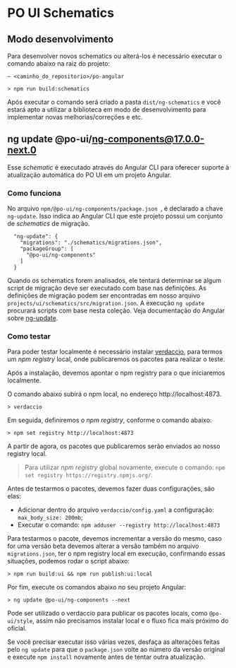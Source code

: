 # PO UI Schematics

## Modo desenvolvimento

Para desenvolver novos schematics ou alterá-los é necessário executar o comando abaixo na raiz do projeto:

```
~ <caminho_do_repositorio>/po-angular

> npm run build:schematics
```

Após executar o comando será criado a pasta `dist/ng-schematics` e você estará apto a utilizar a biblioteca
em modo de desenvolvimento para implementar novas melhorias/correções e etc.

## ng update @po-ui/ng-components@17.0.0-next.0

Esse *schematic* é executado através do Angular CLI para oferecer suporte à atualização automática do PO UI em um projeto Angular.


### Como funciona

No arquivo ```npm/@po-ui/ng-components/package.json ```, é declarado a chave `ng-update`. Isso indica ao Angular CLI que este projeto possui um conjunto de *schematics* de migração.

```
  "ng-update": {
    "migrations": "./schematics/migrations.json",
    "packageGroup": [
      "@po-ui/ng-components"
    ]
  }
```

Quando os schematics forem analisados, ele tentará determinar se algum script de migração deve ser executado com base nas definições. As definições de migração podem ser encontradas em nosso arquivo `projects/ui/schematics/src/migration.json`. A execução `ng update` procurará scripts com base nesta coleção. Veja documentação do Angular sobre [ng-update](https://github.com/angular/angular-cli/blob/master/docs/specifications/update.md).


### Como testar

Para poder testar localmente é necessário instalar [verdaccio](https://github.com/verdaccio/verdaccio), para termos um *npm registry* local,
onde publicaremos os pacotes para realizar o teste.

Após a instalação, devemos apontar o npm registry para o que iniciaremos localmente.

O comando abaixo subirá o npm local, no endereço http://localhost:4873.

``` > verdaccio ```

Em seguida, definiremos o *npm registry*, conforme o comando abaixo:

``` > npm set registry http://localhost:4873 ```

A partir de agora, os pacotes que publicaremos serão enviados ao nosso registry local.

> Para utilizar *npm registry* global novamente, execute o comando: `npm set registry https://registry.npmjs.org/`.


Antes de testarmos o pacotes, devemos fazer duas configurações, são elas:

- Adicionar dentro do arquivo ```verdaccio/config.yaml``` a configuração: `max_body_size: 200mb`;
- Executar o comando: ``` npm adduser --registry http://localhost:4873 ```

Para testarmos o pacote, devemos incrementar a versão do mesmo,
caso for uma versão beta devemos alterar a versão também no arquivo `migrations.json`,
ter o npm registry local em execução, confirmando essas situações, podemos rodar o script abaixo:

`> npm run build:ui && npm run publish:ui:local`

Por fim, execute os comandos abaixo no seu projeto Angular:

`> ng update @po-ui/ng-components --next`

Pode ser utilizado o verdaccio para publicar os pacotes locais, como `@po-ui/style`, assim não precisamos instalar local e o fluxo fica mais próximo do oficial.

Se você precisar executar isso várias vezes, desfaça as alterações feitas pelo `ng update` para que o `package.json` volte ao número da versão original e execute `npm install` novamente antes de tentar outra atualização.
